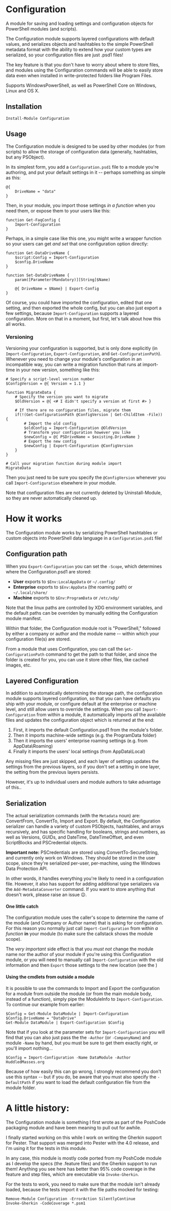 # Configuration

A module for saving and loading settings and configuration objects for PowerShell modules (and scripts).

The Configuration module supports layered configurations with default values, and serializes objects and hashtables to the simple PowerShell metadata format with the ability to extend how your custom types are serialized, so your configuration files are just .psd1 files!

The key feature is that you don't have to worry about where to store files, and modules using the Configuration commands will be able to easily store data even when installed in write-protected folders like Program Files.

Supports WindowsPowerShell, as well as PowerShell Core on Windows, Linux and OS X.

## Installation

```posh
Install-Module Configuration
```

## Usage

The Configuration module is designed to be used by other modules (or from scripts) to allow the storage of configuration data (generally, hashtables, but any PSObject).

In its simplest form, you add a `Configuration.psd1` file to a module you're authoring, and put your default settings in it -- perhaps something as simple as this:

```posh
@{
    DriveName = "data"
}
```

Then, in your module, you import those settings _in a function_ when you need them, or expose them to your users like this:

```posh
function Get-FaqConfig {
    Import-Configuration
}
```

Perhaps, in a simple case like this one, you might write a wrapper function so your users can get _and set_ that one configuration option directly:

```posh
function Get-DataDriveName {
    $script:Config = Import-Configuration
    $config.DriveName
}

function Set-DataDriveName {
    param([Parameter(Mandatory)][String]$Name)

    @{ DriveName = $Name} | Export-Config
}
```

Of course, you could have imported the configuration, edited that one setting, and then exported the whole config, but you can also just export a few settings, because `Import-Configuration` supports a layered configuration. More on that in a moment, but first, let's talk about how this all works.

### Versioning

Versioning your configuration is supported, but is only done explicitly (in `Import-Configuration`, `Export-Configuration`, and `Get-ConfigurationPath`). Whenever you need to change your module's configuration in an incompatible way, you can write a migration function that runs at import-time in your new version, something like this:

```posh
# Specify a script-level version number
$ConfigVersion = @{ Version = 1.1 }

function MigrateData {
    # Specify the version you want to migrate
    $OldVersion = @{ <# I didn't specify a version at first #> }

    # If there are no configuration files, migrate them
    if(!(Get-ConfigurationPath @ConfigVersion | Get-ChildItem -File)) {
        # Import the old config
        $oldConfig = Import-Configuration @OldVersion
        # Transform your configuration however you like
        $newConfig = @{ PSDriveName = $existing.DriveName }
        # Export the new config
        $newConfig | Export-Configuration @ConfigVersion
    }
}

# Call your migration function during module import
MigrateData
```

Then you just need to be sure you specify the `@ConfigVersion` whenever you call `Import-Configuration` elsewhere in your module.

Note that configuration files are not currently deleted by Uninstall-Module, so they are never automatically cleaned up.

# How it works

The Configuration module works by serializing PowerShell hashtables or custom objects into PowerShell data language in a `Configuration.psd1` file!

## Configuration path

When you `Export-Configuration` you can set the `-Scope`, which determines where the Configuration.psd1 are stored:

* **User** exports to `$Env:LocalAppData` or `~/.config/`
* **Enterprise** exports to `$Env:AppData` (the roaming path) or `~/.local/share/`
* **Machine** exports to `$Env:ProgramData` or `/etc/xdg/`

Note that the linux paths are controlled by XDG environment variables, and the default paths can be overriden by manually editing the Configuration module manifest.

Within that folder, the Configuration module root is "PowerShell," followed by either a company or author and the module name -- within which your configuration file(s) are stored.

From a module that uses Configuration, you can call the `Get-ConfigurationPath` command to get the path to that folder, and since the folder is created for you, you can use it store other files, like cached images, etc.

## Layered Configuration

In addition to automatically determining the storage path, the configuration module supports layered configuration, so that you can have defaults you ship with your module, or configure default at the enterprise or machine level, and still allow users to override the settings. When you call `Import-Configuration` from within a module, it automatically imports _all_ the available files and updates the configuration object which is returned at the end:

1. First, it imports the default Configuration.psd1 from the module's folder.
2. Then it imports machine-wide settings (e.g. the ProgramData folder)
3. Then it imports the users' enterprise roaming settings (e.g. from AppData\Roaming)
4. Finally it imports the users' local settings (from AppData\Local)

Any missing files are just skipped, and each layer of settings updates the settings from the previous layers, so if you don't set a setting in one layer, the setting from the previous layers persists.

However, it's up to individual users and module authors to take advantage of this..

## Serialization

The actual serialization commands (with the `Metadata` noun) are: ConvertFrom, ConvertTo, Import and Export.  By default, the Configuration serializer can handle a variety of custom PSObjects, hashtables, and arrays recursively, and has specific handling for booleans, strings and numbers, as well as Versions, GUIDs, and DateTime, DateTimeOffset, and even ScriptBlocks and PSCredential objects.

**Important note:** PSCredentials are stored using ConvertTo-SecureString, and currently only work on Windows. They should be stored in the user scope, since they're serialized per-user, per-machine, using the Windows Data Protection API.

In other words, it handles everything you're likely to need in a configuration file. However, it also has support for adding additional type serializers via the `Add-MetadataConverter` command. If you want to store anything that doesn't work, please raise an issue :wink:.

#### One little catch

The configuration module uses the caller's scope to determine the name of the module (and Company or Author name) that is asking for configuration.  For this reason you normally just call `Import-Configuration` from within _a function_ **in** your module (to make sure the callstack shows the module scope).

The _very important_ side effect is that you _must not_ change the module name nor the author of your module if you're using this Configuration module, or you will need to manually call `Import-Configuration` with the old information and then `Export` those settings to the new location (see the )

#### Using the cmdlets from outside a module

It is possible to use the commands to Import and Export the configuration for a module from outside the module (or from the main module body, instead of a function), simply pipe the ModuleInfo to `Import-Configuration`. To continue our example from earlier:

```posh
$Config = Get-Module DataModule | Import-Configuration
$Config.DriveName = "DataDrive"
Get-Module DataModule | Export-Configuration $Config
```

Note that if you look at the parameter sets for `Import-Configuration` you will find that you can also just pass the the `-Author` (or `-CompanyName`) and module `-Name` by hand, but you must be sure to get them exactly right, or you'll import nothing...

```posh
$Config = Import-Configuration -Name DataModule -Author HuddledMasses.org
```

Because of how easily this can go wrong, I strongly recommend you don't use this syntax -- but if you do, be aware that you must also specify the `-DefaultPath` if you want to load the default configuration file from the module folder.


# A little history:

The Configuration module is something I first wrote as part of the PoshCode packaging module and have been meaning to pull out for awhile.

I finally started working on this while I work on writing the Gherkin support for Pester. That support was  merged into Pester with the 4.0 release, and I'm using it for the tests in this module.

In any case, this module is mostly code ported from my PoshCode module as I develop the specs (the .feature files) and the Gherkin support to run them! Anything you see here has better than 95% code coverage in the feature and step files, which are executable via `Invoke-Gherkin`.

For the tests to work, you need to make sure that the module isn't already loaded, because the tests import it with the file paths mocked for testing:

```posh
Remove-Module Configuration -ErrorAction SilentlyContinue
Invoke-Gherkin -CodeCoverage *.psm1
```
